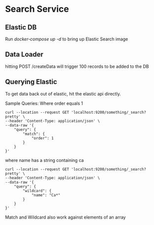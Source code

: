 # Search Service

## Elastic DB
Run *docker-compose up -d* to bring up Elastic Search image

## Data Loader
hitting POST /createData will trigger 100 records to be added to the DB

## Querying Elastic
To get data back out of elastic, hit the elastic api directly.

Sample Queries:
Where order equals 1
```$xslt
curl --location --request GET 'localhost:9200/something/_search?pretty' \
--header 'Content-Type: application/json' \
--data-raw '{
    "query": {
        "match": {
            "order": 1
        }
    }
}'
```
where name has a string containing ca
```$xslt
curl --location --request GET 'localhost:9200/something/_search?pretty' \
--header 'Content-Type: application/json' \
--data-raw '{
    "query": {
        "wildcard": {
            "name": "Ca*"
        }
    }
}'
```
Match and Wildcard also work against elements of an array